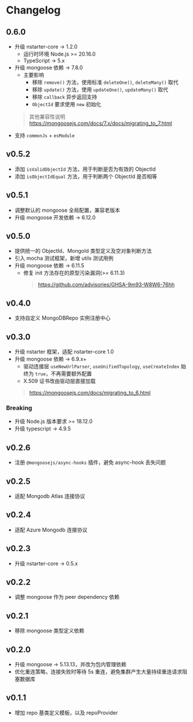 # Changelog

## 0.6.0

* 升级 nstarter-core -> 1.2.0
    - 运行时环境 Node.js >= 20.16.0
    - TypeScript -> 5.x
* 升级 mongoose 依赖 -> 7.8.0 
  - 主要影响
    - 移除 `remove()` 方法，使用标准 `deleteOne()`, `deleteMany()` 取代
    - 移除 `update()` 方法，使用 `updateOne()`, `updateMany()` 取代
    - 移除 `callback` 异步返回支持
    - `ObjectId` 要求使用 `new` 初始化
  > 其他兼容性说明 https://mongoosejs.com/docs/7.x/docs/migrating_to_7.html
* 支持 `commonJs` + `esModule`


## v0.5.2
* 添加 `isValidObjectId` 方法，用于判断是否为有效的 ObjectId
* 添加 `isObjectIdEqual` 方法，用于判断两个 ObjectId 是否相等

## v0.5.1
* 调整默认的 mongoose 全局配置，兼容老版本
* 升级 mongoose 开发依赖 -> 6.12.0

## v0.5.0
* 提供统一的 ObjectId、MongoId 类型定义及空对象判断方法
* 引入 mocha 测试框架，新增 utils 测试用例
* 升级 mongoose 依赖 -> 6.11.5
  * 修复 init 方法存在的原型污染漏洞(>= 6.11.3)
    > https://github.com/advisories/GHSA-9m93-W8W6-76hh

## v0.4.0
* 支持自定义 MongoDBRepo 实例注册中心

## v0.3.0

* 升级 nstarter 框架，适配 nstarter-core 1.0
* 升级 mongoose 依赖 -> 6.9.x+
  * 驱动连接层 `useNewUrlParser`, `useUnifiedTopology`, `useCreateIndex` 始终为 `true`，不再需要额外配置
  * X.509 证书改由驱动层直接加载
  > https://mongoosejs.com/docs/migrating_to_6.html

### Breaking
* 升级 Node.js 版本要求 >= 18.12.0
* 升级 typescript -> 4.9.5

## v0.2.6

* 注册 `@mongoosejs/async-hooks` 插件，避免 async-hook 丢失问题

## v0.2.5

* 适配 Mongodb Atlas 连接协议

## v0.2.4

* 适配 Azure Mongodb 连接协议

## v0.2.3

* 升级 nstarter-core -> 0.5.x

## v0.2.2

* 调整 mongoose 作为 peer dependency 依赖

## v0.2.1

* 移除 mongoose 类型定义依赖

## v0.2.0

* 升级 mongoose -> 5.13.13，并改为包内管理依赖
* 优化重连策略，连接失败时等待 5s 重连，避免集群产生大量持续重连请求阻塞数据库

## v0.1.1

* 增加 repo 基类定义模板，以及 repoProvider

